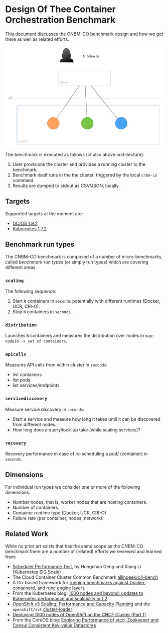 # Design Of Thee Container Orchestration Benchmark

This document discusses the CNBM-CO benchmark design and how we got there as well as related efforts.

![Architecture of CNBM CO](img/cnbm-co-arch.png)

The benchmark is executed as follows (cf also above architecture):

1. User provisions the cluster and provides a running cluster to the benchmark.
1. Benchmark itself runs in the the cluster, triggered by the local `cnbm-co` command.
1. Results are dumped to stdout as CSV/JSON, locally.

## Targets

Supported targets at the moment are:

- [DC/OS 1.9.2](https://dcos.io/releases/1.9.2/)
- [Kubernetes 1.7.2](https://github.com/kubernetes/kubernetes/releases/tag/v1.7.2)

## Benchmark run types

The CNBM-CO benchmark is composed of a number of micro-benchmarks, called *benchmark run types* (or simply run types) which are covering different areas.

### `scaling`

The following sequence:

1. Start `N` containers in `seconds` potentially with different runtimes (Docker, UCR, CRI-O).
1. Stop `N` containers in `seconds`.

### `distribution`

Launches `N` containers and measures the distribution over nodes in `map: nodeid -> set of containers`.

### `apicalls`

Measures API calls from within cluster in `seconds`:

- list containers
- list pods
- list services/endpoints

### `servicediscovery`

Measure service discovery in `seconds`:

- Start a service and measure how long it takes until it can be discovered from different nodes.
- How long does a query/look-up take (while scaling services)?

### `recovery`

Recovery performance in case of re-scheduling a pod/ (container) in  `seconds`.

## Dimensions

For individual run types we consider one or more of the following dimensions:

- Number nodes, that is, worker nodes that are hosting containers.
- Number of containers.
- Container runtime type (Docker, UCR, CRI-O).
- Failure rate (per container, nodes, network).

## Related Work

While no prior art exists that has the same scope as the CNBM-CO benchmark there are a number of (related) efforts we reviewed and learned from:

- [Scheduler Performance Test](https://docs.google.com/presentation/d/1HYGDFTWyKjJveAk_t10L6uxoZOWTiRVLLCZj5Zxw5ok), by Hongchao Deng and Xiang Li (Kubernetes SIG Scale)
- The Cloud Container Cluster Common Benchmark [allingeek/c4-bench](https://github.com/allingeek/c4-bench)
- A Go-based framework for [running benchmarks against Docker, containerd, and runc engine layers](https://github.com/estesp/bucketbench)
- From the Kubernetes blog: [1000 nodes and beyond: updates to Kubernetes performance and scalability in 1.2](http://blog.kubernetes.io/2016/03/1000-nodes-and-beyond-updates-to-Kubernetes-performance-and-scalability-in-12.html)
- [OpenShift v3 Scaling, Performance and Capacity Planning](https://access.redhat.com/articles/2191731) and the `openshift/svt` [cluster-loader](https://github.com/openshift/svt/tree/master/openshift_scalability)
- [Deploying 1000 nodes of OpenShift on the CNCF Cluster (Part 1)](https://www.cncf.io/blog/2016/08/23/deploying-1000-nodes-of-openshift-on-the-cncf-cluster-part-1)
- From the CoreOS blog: [Exploring Performance of etcd, Zookeeper and Consul Consistent Key-value Datastores](https://coreos.com/blog/performance-of-etcd.html)
